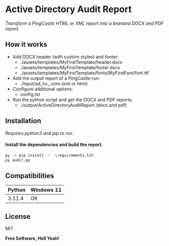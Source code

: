 # Active Directory Audit Report
_Transform a PingCastle HTML or XML report into a branded DOCX and PDF report._

## How it works

- Add DOCX header (with custom styles) and footer:
    - ./assets/templates/MyFirstTemplate/header.docx
    - ./assets/templates/MyFirstTemplate/footer.docx
    - ./assets/templates/MyFirstTemplate/fonts/MyFirstFont/font.ttf
- Add the output report of a PingCastle run:
    - ./input/ad_hc_<domain>.com.(xml or html)
- Configure additional options:
    - config.txt
- Run the python script and get the DOCX and PDF reports:
    - ./output/ActiveDirectoryAuditReport.(docx and pdf)

## Installation
_Requires python3 and pip to run._

#### Install the dependencies and build the report.

```sh
py -m pip install -r .\requirements.txt
py audit.py
```

## Compatibilities

| Python | Windows 11 |
|--------|------------|
| 3.11.4 | OK         |

## License

MIT

**Free Software, Hell Yeah!**
